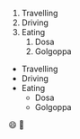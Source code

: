 1. Travelling
2. Driving
3. Eating
   1. Dosa
   2. Golgoppa

* Travelling
* Driving
* Eating
  - Dosa
  - Golgoppa
  
:smile:
:blossom:
